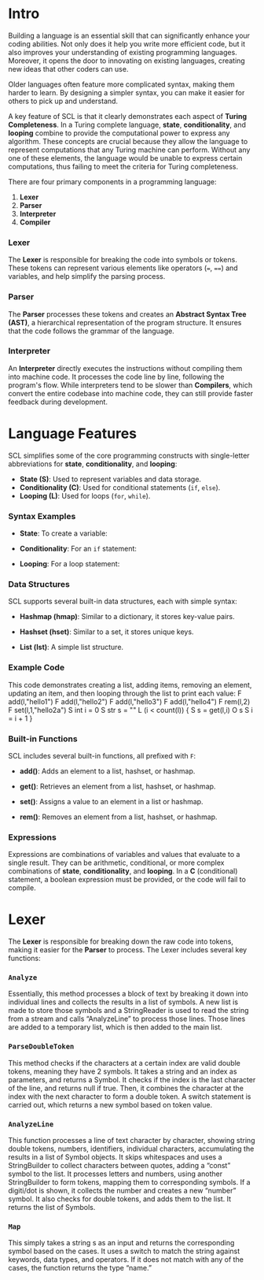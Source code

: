 # Intro

Building a language is an essential skill that can significantly enhance your coding abilities. Not only does it help you write more efficient code, but it also improves your understanding of existing programming languages. Moreover, it opens the door to innovating on existing languages, creating new ideas that other coders can use. 

Older languages often feature more complicated syntax, making them harder to learn. By designing a simpler syntax, you can make it easier for others to pick up and understand.

A key feature of SCL is that it clearly demonstrates each aspect of **Turing Completeness**. In a Turing complete language, **state**, **conditionality**, and **looping** combine to provide the computational power to express any algorithm. These concepts are crucial because they allow the language to represent computations that any Turing machine can perform. Without any one of these elements, the language would be unable to express certain computations, thus failing to meet the criteria for Turing completeness.

There are four primary components in a programming language:
1. **Lexer**
2. **Parser**
3. **Interpreter**
4. **Compiler**

### Lexer
The **Lexer** is responsible for breaking the code into symbols or tokens. These tokens can represent various elements like operators (`=`, `==`) and variables, and help simplify the parsing process.

### Parser
The **Parser** processes these tokens and creates an **Abstract Syntax Tree (AST)**, a hierarchical representation of the program structure. It ensures that the code follows the grammar of the language.

### Interpreter
An **Interpreter** directly executes the instructions without compiling them into machine code. It processes the code line by line, following the program's flow. While interpreters tend to be slower than **Compilers**, which convert the entire codebase into machine code, they can still provide faster feedback during development.

# Language Features

SCL simplifies some of the core programming constructs with single-letter abbreviations for **state**, **conditionality**, and **looping**:

- **State (S)**: Used to represent variables and data storage.
- **Conditionality (C)**: Used for conditional statements (`if`, `else`).
- **Looping (L)**: Used for loops (`for`, `while`).

### Syntax Examples

- **State**: To create a variable:

- **Conditionality**: For an `if` statement:

- **Looping**: For a loop statement:

### Data Structures

SCL supports several built-in data structures, each with simple syntax:

- **Hashmap (hmap)**: Similar to a dictionary, it stores key-value pairs.

- **Hashset (hset)**: Similar to a set, it stores unique keys.

- **List (lst)**: A simple list structure.

### Example Code

This code demonstrates creating a list, adding items, removing an element, updating an item, and then looping through the list to print each value:
F add(l,"hello1")
F add(l,"hello2")
F add(l,"hello3")
F add(l,"hello4")
F rem(l,2)
F set(l,1,"hello2a")
S int i = 0
S str s = ""
L (i < count(l))
{
 S s = get(l,i)
             O s
             S i = i + 1
             }


### Built-in Functions

SCL includes several built-in functions, all prefixed with `F`:

- **add()**: Adds an element to a list, hashset, or hashmap.

- **get()**: Retrieves an element from a list, hashset, or hashmap.

- **set()**: Assigns a value to an element in a list or hashmap.

- **rem()**: Removes an element from a list, hashset, or hashmap.

### Expressions

Expressions are combinations of variables and values that evaluate to a single result. They can be arithmetic, conditional, or more complex combinations of **state**, **conditionality**, and **looping**. In a **C** (conditional) statement, a boolean expression must be provided, or the code will fail to compile.

# Lexer

The **Lexer** is responsible for breaking down the raw code into tokens, making it easier for the **Parser** to process. The Lexer includes several key functions:

### `Analyze`
Essentially, this method processes a block of text by breaking it down into individual lines and collects the results in a list of symbols. A new list is made to store those symbols and a StringReader is used to read the string from a stream and calls “AnalyzeLine” to process those lines. Those lines are added to a temporary list, which is then added to the main list.  

### `ParseDoubleToken`
This method checks if the characters at a certain index are valid double tokens, meaning they have 2 symbols. It takes a string and an index as parameters, and returns a Symbol. It checks if the index is the last character of the line, and returns null if true. Then, it combines the character at the index with the next character to form a double token. A switch statement is carried out, which returns a new symbol based on token value. 

### `AnalyzeLine`
This function processes a line of text character by character, showing string double tokens, numbers, identifiers, individual characters, accumulating the results in a list of Symbol objects. It skips whitespaces and uses a StringBuilder to collect characters between quotes, adding a “const” symbol to the list. It processes letters and numbers, using another StringBuilder to form tokens, mapping them to corresponding symbols. If a digiti/dot is shown, it collects the number and creates a new “number” symbol. It also checks for double tokens, and adds them to the list. It returns the list of Symbols.

### `Map`
This simply takes a string s as an input and returns the corresponding symbol based on the cases. It uses a switch to match the string against keywords, data types, and operators. If 	it does not match with any of the cases, the function returns the type “name.”






   

